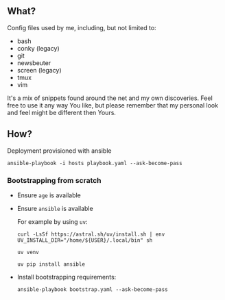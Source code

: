 ## What?

Config files used by me, including, but not limited to:

* bash
* conky (legacy)
* git
* newsbeuter
* screen (legacy)
* tmux
* vim

It's a mix of snippets found around the net and my own discoveries. Feel free
to use it any way You like, but please remember that my personal look and feel
might be different then Yours.

## How?

Deployment provisioned with ansible

```shell
ansible-playbook -i hosts playbook.yaml --ask-become-pass
```

### Bootstrapping from scratch

* Ensure `age` is available
* Ensure `ansible` is available

  For example by using `uv`:

  ```shell
  curl -LsSf https://astral.sh/uv/install.sh | env UV_INSTALL_DIR="/home/${USER}/.local/bin" sh

  uv venv

  uv pip install ansible
  ```

* Install bootstrapping requirements:

  ```shell
  ansible-playbook bootstrap.yaml --ask-become-pass
  ```
